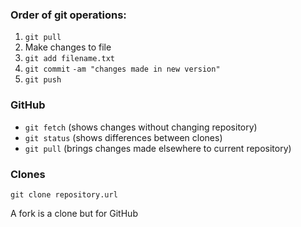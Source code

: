### Order of git operations:
1. ```git pull```
2. Make changes to file
3. ```git add filename.txt```
4. ```git commit``` ```-am "changes made in new version"```
5. ```git push```

### GitHub
- ```git fetch``` (shows changes without changing repository)
- ```git status``` (shows differences between clones)
- ```git pull``` (brings changes made elsewhere to current repository)


### Clones
```git clone repository.url```

A fork is a clone but for GitHub